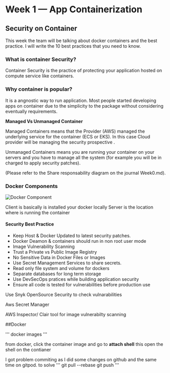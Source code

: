 # Week 1 — App Containerization

## **Security on Container**

This week the team will be talking about docker containers and the best practice.
I will write the 10 best practices that you need to know.


### **What is container Security?**
Container Security is the practice of protecting your application hosted on compute service like  containers.

### **Why container is popular?**
It is a angnostic way to run application.
Most people started developing apps on container due to the simplicity to the package without considering eventually requirements.

**Managed Vs Unmanaged Container**

Managed Containers means that the Provider (AWS) managed the underlying service for the container (ECS or EKS). In this case Cloud provider will be managing the security prospective .

Unmanaged Containers means you are running your container on your servers and you have to manage all the system (for example you will be in charged to apply security patches).

(Please refer to the Share responsability diagram on the journal Week0.md).


### **Docker Components**
![Docker Component](https://docs.docker.com/engine/images/architecture.svg)

Client is basically is installed your docker locally
Server is the location where is running the container  

#### **Security Best Practice**
- Keep Host & Docker Updated to latest security patches.
- Docker Deamon & containers should run in non root user mode
- Image Vulnerability Scanning
- Trust a Private vs Public Image Registry
- No Sensitive Data in Docker Files or Images
- Use Secret Management Services to share secrets.
- Read only file system and volume for dockers
- Separate databases for long term storage
- Use DevSecOps pratices while building application security
- Ensure all code is tested for vulnerabilities before production use





Use Snyk OpenSource Security to check vulnarabilities 

Aws Secret Manager

AWS Inspector/ Clair tool for image vulnerabilty scanning


##Docker

'''
docker images
'''

from docker, click the container image and go to  **attach shell** this open the shell on the contianer


I got problem commiting as I did some changes on github and the same time on gitpod. to solve 
'''
git pull --rebase
git push
'''
